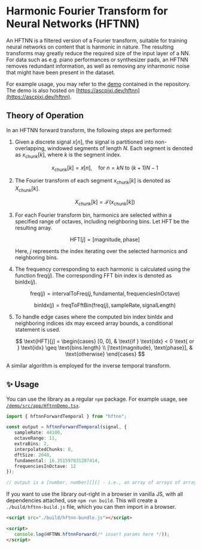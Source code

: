 # Harmonic Fourier Transform for Neural Networks (HFTNN)
An HFTNN is a filtered version of a Fourier transform, suitable for training neural networks on content that is harmonic in nature. The resulting transforms may greatly reduce the required size of the input layer of a NN. For data such as e.g. piano performances or synthesizer pads, an HFTNN removes redundant information, as well as removing any inharmonic noise that might have been present in the dataset.

For example usage, you may refer to the [demo](./demo) contained in the repository. The demo is also hosted on [https://ascpixi.dev/hftnn](https://ascpixi.dev/hftnn).

## Theory of Operation
In an HFTNN forward transform, the following steps are performed:

1. Given a discrete signal $x[n]$, the signal is partitioned into non-overlapping, windowed segments of length $N$. Each segment is denoted as $x_{\text{chunk}}[k]$, where $k$ is the segment index.

   $$
   x_{\text{chunk}}[k] = x[n], \quad \text{for } n = kN \text{ to } (k+1)N - 1
   $$

2. The Fourier transform of each segment $x_{\text{chunk}}[k]$ is denoted as $X_{\text{chunk}}[k]$.

   $$
   X_{\text{chunk}}[k] = \mathcal{F}\left(x_{\text{chunk}}[k]\right)
   $$

3. For each Fourier transform bin, harmonics are selected within a specified range of octaves, including neighboring bins. Let $\text{HFT}$ be the resulting array.

   $$
   \text{HFT}[j] = \left[\text{magnitude}, \text{phase}\right]
   $$

   Here, $j$ represents the index iterating over the selected harmonics and neighboring bins.

4. The frequency corresponding to each harmonic is calculated using the function $\text{freq}(j)$. The corresponding FFT bin index is denoted as $\text{binIdx}(j)$.

   $$
   \text{freq}(j) = \text{intervalToFreq}\left(j, \text{fundamental}, \text{frequenciesInOctave}\right)
   $$

   $$
   \text{binIdx}(j) = \text{freqToFftBin}\left(\text{freq}(j), \text{sampleRate}, \text{signalLength}\right)
   $$

5. To handle edge cases where the computed bin index $\text{binIdx}$ and neighboring indices $\text{idx}$ may exceed array bounds, a conditional statement is used.

   $$
   \text{HFT}[j] = 
   \begin{cases} 
   [0, 0], & \text{if } \text{idx} < 0 \text{ or } \text{idx} \geq \text{bins.length} \\
   [\text{magnitude}, \text{phase}], & \text{otherwise}
   \end{cases}
   $$

A similar algorithm is employed for the inverse temporal transform.

## ✨ Usage
You can use the library as a regular `npm` package. For example usage, see [`/demo/src/app/HftnnDemo.tsx`](./demo/src/app/HftnnDemo.tsx).

```ts
import { hftnnForwardTemporal } from "hftnn";

const output = hftnnForwardTemporal(signal, {
   sampleRate: 44100,
   octaveRange: 11,
   extraBins: 2,
   interpolatedChunks: 0,
   dftSize: 2048,
   fundamental: 16.351597831287414,
   frequenciesInOctave: 12
});

// output is a [number, number][][] - i.e., an array of arrays of arrays that always hold two numbers
```

If you want to use the library out-right in a browser in vanilla JS, with all dependencies attached, use `npm run build`. This will create a `./build/hftnn-build.js` file, which you can then import in a browser.

```html
<script src="./build/hftnn-bundle.js"></script>

<script>
   console.log(HFTNN.hftnnForward(/* insert params here */));
</script>
```
